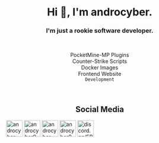 <h1 align="center">Hi 👋, I'm androcyber.</h1>
<h3 align="center">I'm just a rookie software developer.</h3>
<br>
<p align="center">
  PocketMine-MP Plugins<br/>
  Counter-Strike Scripts<br/>
  Docker Images<br/>
  Frontend Website<br/>
  <code>Development</code>
</p>
<br>
<h2 align="center">Social Media</h3>
<p align="evenly">
<a href="https://www.youtube.com/androcyber" target="_blank"><img alt="androcyber" src="https://i.hizliresim.com/ibuzuks.png" width="44" height="44"></img></a>
<a href="https://www.twitter.com/androcyber0" target="_blank"><img alt="androcyber0" src="https://i.hizliresim.com/r98d0rb.png" width="44" height="44"></img></a>
<a href="https://www.github.com/androcyber" target="_blank"><img alt="androcyber" src="https://i.hizliresim.com/jxp3m16.png" width="44" height="44"></img></a>
<a href="https://www.instagram.com/androcyber0" target="_blank"><img alt="androcyber0" src="https://i.hizliresim.com/8yiox4f.png" width="44" height="44"></img></a>
<a href="https://www.discord.com/invite/EBUS4TYSY2" target="_blank"><img alt="discord.gg/EBUS4TYSY2" src="https://i.hizliresim.com/rcgesvp.png" width="44" height="44"></img></a>
</p>
